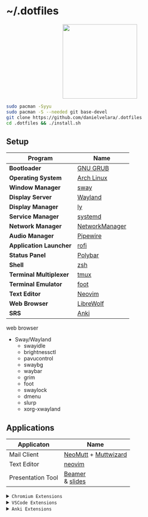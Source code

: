 # ~/.dotfiles

<p align="center">
   <img src="https://user-images.githubusercontent.com/13500134/150906114-216d4c5b-06f0-4ef4-a6d9-9087f2bc33b2.png" width="200"/>
</p>


```bash
sudo pacman -Syyu
sudo pacman -S --needed git base-devel
git clone https://github.com/danielvelara/.dotfiles
cd .dotfiles && ./install.sh
```

## Setup

| Program                  | Name                                           |
| ------------------------ | ---------------------------------------------- |
| **Bootloader**           | [GNU GRUB](https://www.gnu.org/software/grub/) |
| **Operating System**     | [Arch Linux](https://archlinux.org/)           |
| **Window Manager**       | [sway](https://swaywm.org/)                    |
| **Display Server**       | [Wayland](https://wayland.freedesktop.org/)    |
| **Display Manager**      | [ly](https://github.com/fairyglade/ly)         |
| **Service Manager**      | [systemd](https://systemd.io/)                 |
| **Network Manager**      | [NetworkManager](https://networkmanager.dev/)  |
| **Audio Manager**        | [Pipewire](https://www.pipewire.org/)          |
| **Application Launcher** | [rofi](https://github.com/davatorium/rofi)     |
| **Status Panel**         | [Polybar](https://polybar.github.io/)          |
| **Shell**                | [zsh](https://www.zsh.org/)                    |
| **Terminal Multiplexer** | [tmux](https://github.com/tmux/tmux/wiki)      |\
| **Terminal Emulator**    | [foot](https://codeberg.org/dnkl/foot)         |
| **Text Editor**          | [Neovim](https://neovim.io/)                   |
| **Web Browser**          | [LibreWolf](https://librewolf.net/)            |
| **SRS**                  | [Anki](https://apps.ankiweb.net/)              |


web browser


- Sway/Wayland
  - swayidle
  - brightnessctl
  - pavucontrol
  - swaybg
  - waybar
  - grim
  - foot
  - swaylock
  - dmenu
  - slurp
  - xorg-xwayland 

## Applications

| Applicaton         | Name                                                                                                    |
| ------------------ | ------------------------------------------------------------------------------------------------------- |
| Mail Client        | [NeoMutt](https://neomutt.org/) + [Muttwizard](https://muttwizard.com/)                                 |
| Text Editor        | [neovim](https://neovim.io/)                                                                            |
| Presentation Tool  | [Beamer](https://ashwinschronicles.github.io/beamer-slides-using-markdown-and-pandoc) <br> & [slides]() |

<details>
<summary><code>Chromium Extensions</code> </summary>

- Developer
  - [Hoppscotch](https://chromewebstore.google.com/detail/hoppscotch-browser-extens/amknoiejhlmhancpahfcfcfhllgkpbld)
  - [WhatRuns](https://chromewebstore.google.com/detail/whatruns/cmkdbmfndkfgebldhnkbfhlneefdaaip)
- Productivity
  - [Vimium](https://chrome.google.com/webstore/detail/vimium/dbepggeogbaibhgnhhndojpepiihcmeb/)
  - [ViewImage](https://chrome.google.com/webstore/detail/view-image/jpcmhcelnjdmblfmjabdeclccemkghjk)
- YouTube
  - [Unhook](https://chrome.google.com/webstore/detail/unhook-remove-youtube-rec/khncfooichmfjbepaaaebmommgaepoid)
  - [SponsorBlock](https://chrome.google.com/webstore/detail/sponsorblock-for-youtube/mnjggcdmjocbbbhaepdhchncahnbgone)
  - [VideoSpeedController](https://chrome.google.com/webstore/detail/video-speed-controller/nffaoalbilbmmfgbnbgppjihopabppdk)
  - [h264ify](https://chrome.google.com/webstore/detail/h264ify/aleakchihdccplidncghkekgioiakgal)
- Privacy
  - [uBlock Origin](https://chrome.google.com/webstore/detail/ublock-origin/cjpalhdlnbpafiamejdnhcphjbkeiagm)
  - [Keepa](https://chrome.google.com/webstore/detail/neebplgakaahbhdphmkckjjcegoiijjo)
  - [libredirect](https://github.com/libredirect/libredirect)

</details>

<details>
<summary><code>VSCode Extensions</code></summary>

- [Thunder Client](https://marketplace.visualstudio.com/items?itemName=rangav.vscode-thunder-client)
- [Vim](https://marketplace.visualstudio.com/items?itemName=vscodevim.vim)

</details>

<details>
<summary><code>Anki Extensions</code></summary>

- Heatmap: Manual Install
- Image Occlusion: 1374772155
- ProgrssBar: 2091361802
- Syntax Highlighting for Code: 1463041493
- Anki Simulator: 817108664
- Frozen Fields: 516643804
- Advanced Review Bottom Bar: 1136455830

</details>

